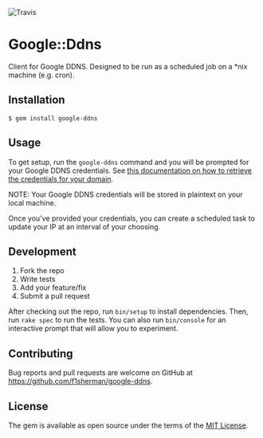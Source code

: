 ![Travis](https://travis-ci.org/f1sherman/google-ddns.svg?branch=master)

# Google::Ddns

Client for Google DDNS. Designed to be run as a scheduled job on a *nix machine (e.g. cron).

## Installation

```
$ gem install google-ddns
```    

## Usage

To get setup, run the `google-ddns` command and you will be prompted for your Google DDNS credentials. See [this
documentation on how to retrieve the credentials for your domain](https://support.google.com/domains/answer/6147083?hl=en).

NOTE: Your Google DDNS credentials will be stored in plaintext on your local machine.

Once you've provided your credentials, you can create a scheduled task to update your IP at an interval of your
choosing.

## Development

1. Fork the repo
2. Write tests
3. Add your feature/fix
4. Submit a pull request

After checking out the repo, run `bin/setup` to install dependencies. Then, run `rake spec` to run the tests. You can also run `bin/console` for an interactive prompt that will allow you to experiment.

## Contributing

Bug reports and pull requests are welcome on GitHub at https://github.com/f1sherman/google-ddns.


## License

The gem is available as open source under the terms of the [MIT License](http://opensource.org/licenses/MIT).
